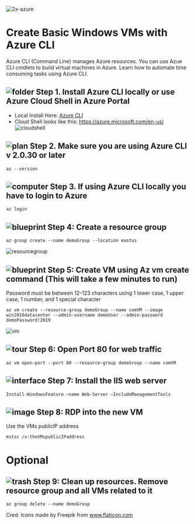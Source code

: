 ![2x-azure](https://user-images.githubusercontent.com/26561917/53273307-b1239d00-36c1-11e9-9e68-53270ccfb776.png)
# Create Basic Windows VMs with Azure CLI
Azure CLI (Command Line) manages Azure resources. You can use Azue CLI cmdlets to build virtual machines in Azure. Learn how to automate time consuming tasks using Azure CLI.

## ![folder](https://user-images.githubusercontent.com/26561917/53360569-db649d00-3903-11e9-8173-aeb8525f1b51.png) Step 1. Install Azure CLI locally or use Azure Cloud Shell in Azure Portal
+ Local Install Here: [Azure CLI](https://docs.microsoft.com/en-us/cli/azure/install-azure-cli-windows?view=azure-cli-latest)
+ Cloud Shell looks like this: https://azure.microsoft.com/en-us/
![cloudshell](https://user-images.githubusercontent.com/26561917/53273904-6145d580-36c3-11e9-90f4-72da0eb40527.PNG)

## ![plan](https://user-images.githubusercontent.com/26561917/53360789-81180c00-3904-11e9-9f21-64367d18525b.png) Step 2. Make sure you are using Azure CLI v 2.0.30 or later
```
az --version
```
## ![computer](https://user-images.githubusercontent.com/26561917/53360811-8f662800-3904-11e9-9e54-1054b5e0e087.png) Step 3. If using Azure CLI locally you have to login to Azure
``` 
az login 
```

## ![blueprint](https://user-images.githubusercontent.com/26561917/53360827-97be6300-3904-11e9-9f73-f5590b6a2d85.png) Step 4: Create a resource group
``` 
az group create --name demoGroup --location eastus 
```
![resourcegroup](https://user-images.githubusercontent.com/26561917/53359356-b6baf600-3900-11e9-9614-bc22afda6984.PNG)


## ![blueprint](https://user-images.githubusercontent.com/26561917/53360827-97be6300-3904-11e9-9f73-f5590b6a2d85.png) Step 5: Create VM using Az vm create command (This will take a few minutes to run)
Password must be between 12-123 characters using 1 lower case, 1 upper case, 1 number, and 1 special character
``` 
az vm create --resource-group demoGroup --name comVM --image win2016datacenter --admin-username demoUser --admin-password demoPassword!2019
```
![vm](https://user-images.githubusercontent.com/26561917/53359358-b7ec2300-3900-11e9-91de-fc0b4f8caeb1.PNG)


## ![tour](https://user-images.githubusercontent.com/26561917/53360855-a6a51580-3904-11e9-8602-0722085ba694.png) Step 6: Open Port 80 for web traffic
``` 
az vm open-port --port 80 --resource-group demoGroup --name comVM 
```

## ![interface](https://user-images.githubusercontent.com/26561917/53360874-b3c20480-3904-11e9-99bf-d06a5eeb5d87.png) Step 7: Install the IIS web server
``` 
Install-WindowsFeature –name Web-Server –IncludeManagementTools 
```

## ![image](https://user-images.githubusercontent.com/26561917/53360889-bde40300-3904-11e9-8dbe-1092b89f2725.png) Step 8: RDP into the new VM
Use the VMs publicIP address
``` 
mstsc /v:theVMspublicIPaddress 
```


# Optional
## ![trash](https://user-images.githubusercontent.com/26561917/53360911-cdfbe280-3904-11e9-8a74-19e66c002b8e.png) Step 9: Clean up resources. Remove resource group and all VMs related to it
``` 
az group delete --name demoGroup 
```

Cred:
Icons made by Freepik from www.flaticon.com 
